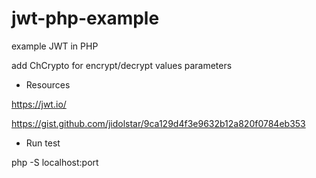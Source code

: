 ﻿# jwt-php-example

example JWT in PHP

add ChCrypto for encrypt/decrypt values parameters

- Resources

https://jwt.io/

https://gist.github.com/jidolstar/9ca129d4f3e9632b12a820f0784eb353

- Run test

php -S localhost:port
